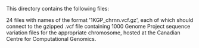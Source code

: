 This directory contains the following files:

24 files with names of the format '1KGP_chrnn.vcf.gz', each of which should connect to the gzipped .vcf file containing 1000 Genome Project sequence variation files for the appropriate chromosome, hosted at the Canadian Centre for Computational Genomics.





